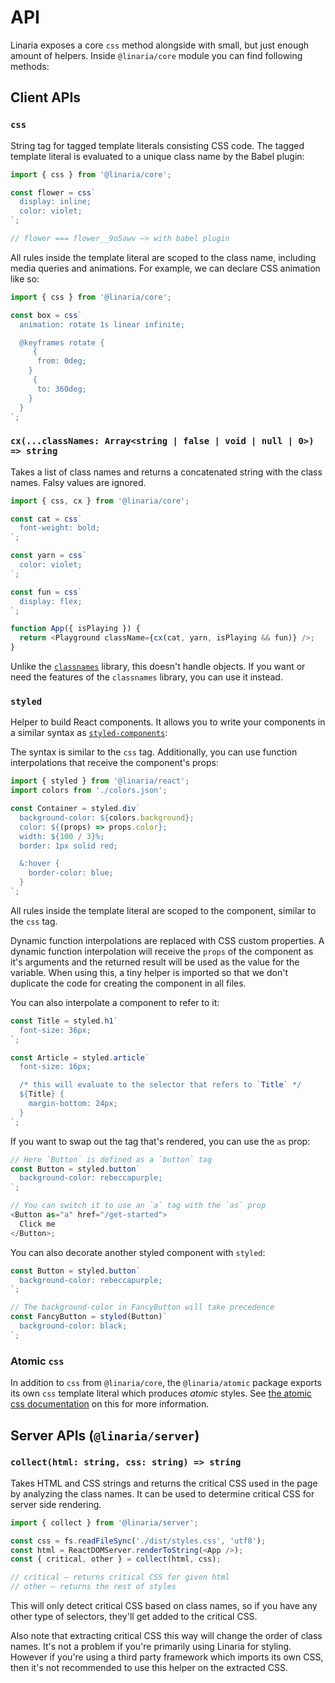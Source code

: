 # API

Linaria exposes a core `css` method alongside with small, but just enough amount of helpers. Inside `@linaria/core` module you can find following methods:

## Client APIs

### `css`

String tag for tagged template literals consisting CSS code. The tagged template literal is evaluated to a unique class name by the Babel plugin:

```js
import { css } from '@linaria/core';

const flower = css`
  display: inline;
  color: violet;
`;

// flower === flower__9o5awv –> with babel plugin
```

All rules inside the template literal are scoped to the class name, including media queries and animations. For example, we can declare CSS animation like so:

```js
import { css } from '@linaria/core';

const box = css`
  animation: rotate 1s linear infinite;

  @keyframes rotate {
     {
      from: 0deg;
    }
     {
      to: 360deg;
    }
  }
`;
```

### `cx(...classNames: Array<string | false | void | null | 0>) => string`

Takes a list of class names and returns a concatenated string with the class names. Falsy values are ignored.

```js
import { css, cx } from '@linaria/core';

const cat = css`
  font-weight: bold;
`;

const yarn = css`
  color: violet;
`;

const fun = css`
  display: flex;
`;

function App({ isPlaying }) {
  return <Playground className={cx(cat, yarn, isPlaying && fun)} />;
}
```

Unlike the [`classnames`](https://www.npmjs.com/package/classnames) library, this doesn't handle objects. If you want or need the features of the `classnames` library, you can use it instead.

### `styled`

Helper to build React components. It allows you to write your components in a similar syntax as [`styled-components`](https://www.styled-components.com/):

The syntax is similar to the `css` tag. Additionally, you can use function interpolations that receive the component's props:

```js
import { styled } from '@linaria/react';
import colors from './colors.json';

const Container = styled.div`
  background-color: ${colors.background};
  color: ${(props) => props.color};
  width: ${100 / 3}%;
  border: 1px solid red;

  &:hover {
    border-color: blue;
  }
`;
```

All rules inside the template literal are scoped to the component, similar to the `css` tag.

Dynamic function interpolations are replaced with CSS custom properties. A dynamic function interpolation will receive the `props` of the component as it's arguments and the returned result will be used as the value for the variable. When using this, a tiny helper is imported so that we don't duplicate the code for creating the component in all files.

You can also interpolate a component to refer to it:

```js
const Title = styled.h1`
  font-size: 36px;
`;

const Article = styled.article`
  font-size: 16px;

  /* this will evaluate to the selector that refers to `Title` */
  ${Title} {
    margin-bottom: 24px;
  }
`;
```

If you want to swap out the tag that's rendered, you can use the `as` prop:

```js
// Here `Button` is defined as a `button` tag
const Button = styled.button`
  background-color: rebeccapurple;
`;

// You can switch it to use an `a` tag with the `as` prop
<Button as="a" href="/get-started">
  Click me
</Button>;
```

You can also decorate another styled component with `styled`:

```js
const Button = styled.button`
  background-color: rebeccapurple;
`;

// The background-color in FancyButton will take precedence
const FancyButton = styled(Button)`
  background-color: black;
`;
```

### Atomic `css`

In addition to `css` from `@linaria/core`, the `@linaria/atomic` package exports its own `css` template literal which produces _atomic_ styles. See [the atomic css documentation](./ATOMIC_CSS.md) on this for more information.

## Server APIs (`@linaria/server`)

### `collect(html: string, css: string) => string`

Takes HTML and CSS strings and returns the critical CSS used in the page by analyzing the class names. It can be used to determine critical CSS for server side rendering.

```js
import { collect } from '@linaria/server';

const css = fs.readFileSync('./dist/styles.css', 'utf8');
const html = ReactDOMServer.renderToString(<App />);
const { critical, other } = collect(html, css);

// critical – returns critical CSS for given html
// other – returns the rest of styles
```

This will only detect critical CSS based on class names, so if you have any other type of selectors, they'll get added to the critical CSS.

Also note that extracting critical CSS this way will change the order of class names. It's not a problem if you're primarily using Linaria for styling. However if you're using a third party framework which imports its own CSS, then it's not recommended to use this helper on the extracted CSS.

